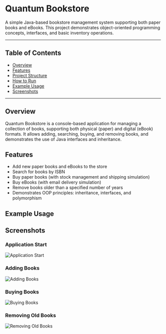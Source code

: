 # Quantum Bookstore

A simple Java-based bookstore management system supporting both paper books and eBooks. This project demonstrates object-oriented programming concepts, interfaces, and basic inventory operations.

---

## Table of Contents
- [Overview](#overview)
- [Features](#features)
- [Project Structure](#project-structure)
- [How to Run](#how-to-run)
- [Example Usage](#example-usage)
- [Screenshots](#screenshots)

---

## Overview
Quantum Bookstore is a console-based application for managing a collection of books, supporting both physical (paper) and digital (eBook) formats. It allows adding, searching, buying, and removing books, and demonstrates the use of Java interfaces and inheritance.

## Features
- Add new paper books and eBooks to the store
- Search for books by ISBN
- Buy paper books (with stock management and shipping simulation)
- Buy eBooks (with email delivery simulation)
- Remove books older than a specified number of years
- Demonstrates OOP principles: inheritance, interfaces, and polymorphism





## Example Usage

## Screenshots

### Application Start
![Application Start](screenshots/screenshot1.png)

### Adding Books
![Adding Books](screenshots/screenshot2.png)

### Buying Books
![Buying Books](screenshots/screenshot3.png)

### Removing Old Books
![Removing Old Books](screenshots/screenshot4.png)


